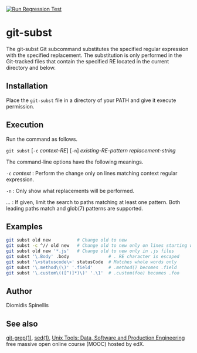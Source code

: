 [![Run Regression Test](https://github.com/dspinellis/git-subst/actions/workflows/regression_test.yml/badge.svg)](https://github.com/dspinellis/git-subst/actions/workflows/regression_test.yml)

# git-subst
The git-subst Git subcommand substitutes the specified regular expression
with the specified replacement.  The substitution is only performed in
the Git-tracked files that contain the specified RE located in the
current directory and below.

## Installation
Place the `git-subst` file in a directory of your PATH and give it
execute permission.

## Execution
Run the command as follows.

`git subst` \[`-c` _context-RE_] \[`-n`] _existing-RE-pattern_ _replacement-string_

The command-line options have the following meanings.


`-c` _context_
: Perform the change only on lines matching context regular expression.

`-n`
: Only show what replacements will be performed.

_<pathspec>..._
: If given, limit the search to paths matching at least one pattern.
Both leading paths match and glob(7) patterns are supported.

## Examples
```sh
git subst old new          # Change old to new
git subst -c ^// old new   # Change old to new only on lines starting with //
git subst old new '*.js'   # Change old to new only in .js files
git subst '\.Body' .body               # . RE character is escaped
git subst '\<statuscode\>' statusCode  # Matches whole words only
git subst '\.method\(\)' '.field'      # .method() becomes .field
git subst '\.custom\(([^)]*)\)' '.\1'  # .custom(foo) becomes .foo
```

## Author
Diomidis Spinellis

## See also
[git-grep(1)](https://git-scm.com/docs/git-grep), [sed(1)](https://linux.die.net/man/1/sed), [Unix Tools: Data, Software and Production Engineering](https://www.spinellis.gr/unix?git-subst) free massive open online course (MOOC) hosted by edX.
